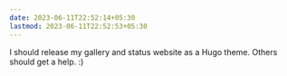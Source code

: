 ```yaml
---
date: 2023-06-11T22:52:14+05:30
lastmod: 2023-06-11T22:52:53+05:30
---
```


I should release my gallery and status website as a Hugo theme. Others should get a help. :)
